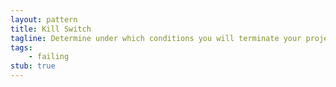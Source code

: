 ```yaml
---
layout: pattern
title: Kill Switch
tagline: Determine under which conditions you will terminate your project.
tags:
    - failing
stub: true
---
```

